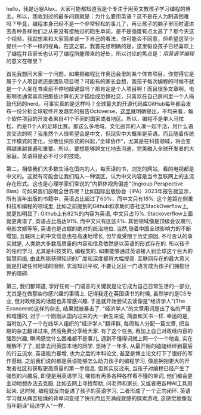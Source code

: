 
hello，我是远爸Alex。大家可能都知道我是个专注于用英文教孩子学习编程的博主。所以，我收到过的最多问题就是：为什么要用英语？这不是在人为制造困难吗？毕竟，编程本身已经不是一个非常轻松的事儿了，再让孩子的脑子里同时灌进去各种各样他们之从来没有接触过的陌生单词，是不是强度有点太高了？那今天这个视频，我就想来和大家简单谈一下自己的看法，你可能会不同意，但希望这至少提供一个不一样的视角。在这之前，我首先想明确的是，这里假设孩子已经喜欢上了编程并且家长也认可了编程所能带来的好处，所以讨论的焦点是：*用英语学编程*的意义在哪里？

首先我想问大家一个问题，如果把编程比作奥运会里的某个体育项目，你觉得它是属于个人项目呢还是团队项目呢？可能有的家长会想，我孩子每次编程的时候不就是一个人坐在书桌前不停地敲键盘吗？那肯定是个人项目啊！而且很多文章啊，电影啊也通常喜欢把那些计算机天才描绘成恐惧社交，只喜欢在自己房间里一个人捣鼓代码的nerd。可事实真的是这样吗？全球最大的开源代码库GitHub每年都会发布一份分析全球软件开发趋势的报告Octoverse，[这里](https://octoverse.github.com/2019/)就明确提出，平均来看，每个软件项目的开发者来自41个不同的国家或者地区。所以，编程不是单人马拉松，而是11个人的足球比赛。那这么多地域，文化迥异的人凑一起干活，用什么语言交流的呢？我虽然个人很希望会是中文，但现实中大概率是英语。而且随着传统工作模式的变化，分散组织形式的兴起，”全球协作“，尤其是在科技领域，将会变得越来越普遍和重要。所以，要想能够跨文化地去沟通，完美融入全球开发者的大家庭，英语将是必不可少的技能。

第二，相信我们大多数生活在国内的人，每天读的书，浏览的网站，看的电视都是中文的。这就有可能会让我们陷入一种误区，认为中文内容是当今互联网上的主流存在形式。这也是心理学家们常说的”内群体视角偏差“（Ingroup Perspective Bias）可如果我们放眼全世界呢？比如国际出版协会（IPA）2023年报告就显示，所有当年出版的书籍中，英语占比超过了60%，而中文只有18%. 这个差距在侧重科技和编程的领域里, 比如之前提到的Github和求助问答社区StackOverflow上, 就更加明显了: Github上有82%的内容为英语, 中文只占15%. Stackoverflow上面就更离谱了, 英语占比高达91%, 而中文只有区区4%. 其他领域像是顶级会议期刊, 电影文娱等等, 英语也是占据的绝对的统治地位. 当然,随着中国全球影响力的不断增加, 互联网上的中文信息也在高速地增长, 但毕竟受限于历史原因, 不可否认的事实就是, 人类绝大多数高质量的内容和信息依然是以英语的形式存在的. 所以孩子的任何学习, 尤其是科技类的, 编程类的. 如果能够通过英语接入到全球这个巨大的智慧网络, 由此所能获得知识的广度和深度都将大幅提高. 互联网存在的最大意义就是打破任何地域的限制, 实现知识平权,  不要让区区一门语言成为孩子们拥抱世界的障碍.

第三, 我们都知道, 学好任何一门语言的关键就是让它成为自己日常生活的一部分, 尤其是在做那些你感兴趣的事情上. 记得我还在英国读书的时候, 虽然学的是CS专业, 但对政经类的话题也非常感兴趣. 于是就开始尝试去读像是"经济学人"(The Economist)这样的杂志, 结果就被暴击了. "经济学人"的文章用词是出了名的严谨和难懂的, 对于一个刚刚从国内过来的大一新生来说, 简直和天书一样. 幸运的是, 当时加入了一个在线华人组织的"经济学人"翻译群, 每周每人分配一篇文章, 把当期的杂志翻译过来, 然后免费分享给大家. 有了这个任务, 再加上自己对政经内容的强烈兴趣, 瞬间感觉什么困难都不是事儿,  遇到不懂得词就上网一个一个地查, 实在理解不了了, 就拿去问英国本地的同学. 坚持了一年多, 从最开始的磕磕绊绊到最后的行云流水, 英语能力暴增, 也为之后的本科论文, 甚至是博士论文打下了很好的写作基础. 之前我们说的都是英语能够怎么助力孩子的编程学习, 像是拥抱更大的开发者社区和获取更高质量的第一手信息. 但其实反过来, 当孩子对编程已经产生了强烈的兴趣后,  即便是用英语学习, 哪怕有再多各种各样看不懂的单词, 他们都会更主动地想办法去克服, 比如去网上寻找帮助, 问老师和家长, 又或者把各种AI工具用起来. 这时候, 编程就反向促进了孩子的英语学习, 二者形成了一个正向闭环. 英语学习就从痛苦枯燥的背单词变成了快乐而且充满成就感的探索游戏, 这感觉就像我当年翻译"经济学人"一样.






